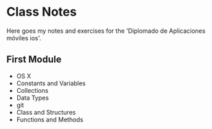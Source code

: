 # Class Notes

Here goes my notes and exercises for the 'Diplomado de Aplicaciones móviles ios'.

## First Module
- OS X
- Constants and Variables
- Collections
- Data Types
- git
- Class and Structures
- Functions and Methods
